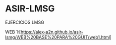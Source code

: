 # ASIR-LMSG 
EJERCICIOS LMSG

WEB 1:[https://alex-a2n.github.io/asir-lsmg/WEB%20BASE%20PARA%20GUIT/web1.html]
